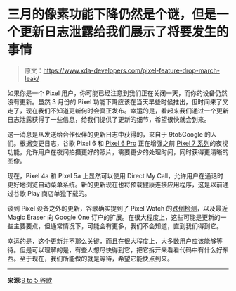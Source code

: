 # 三月的像素功能下降仍然是个谜，但是一个更新日志泄露给我们展示了将要发生的事情

> 原文：<https://www.xda-developers.com/pixel-feature-drop-march-leak/>

如果你是一个 Pixel 用户，你可能已经注意到我们正在关闭一天，而你的设备仍然没有更新。虽然 3 月份的 Pixel 功能下降应该在当天早些时候推出，但时间来了又走了，现在我们不知道更新何时会真正发布。幸运的是，看起来我们通过一个更新日志泄露获得了一些信息，给我们提供了更新的细节，希望很快就会到来。

这一消息是从发送给合作伙伴的更新日志中获得的，来自于 9to5Google 的人们。根据变更日志，谷歌 Pixel 6 和 [Pixel 6 Pro](https://www.xda-developers.com/google-pixel-6-pro-review/) 正在增强之前 [Pixel 7 系列](https://www.xda-developers.com/google-pixel-7-vs-google-pixel-7-pro/)的夜视功能，允许用户在夜间拍摄更好的照片，需要更少的处理时间，同时获得更清晰的图像。

现在，Pixel 4a 和 Pixel 5a 上显然可以使用 Direct My Call，允许用户在通话时更好地浏览自动菜单系统。新的更新现在也将预载健康连接应用程序，这是以前通过谷歌 Play 商店单独下载的。

谈到 Pixel 设备之外的更新，谷歌确实提到了 Pixel Watch 的[跌倒检测](https://www.xda-developers.com/google-pixel-watch-fall-detection-update/)，以及最近 Magic Eraser 向 Google One 订户的扩展。在很大程度上，这些可能是更新的一些主要要点，但通常情况下，可能会有更多，我们不会知道，直到我们得到它。

幸运的是，这个更新并不那么关键，而且在很大程度上，大多数用户应该能够等待。但是可以理解的是，有些人想尽快得到它，把它拆开来看看代码中有什么好东西。至于现在，我们所能做的就是等待，希望它能快点到来。

* * *

**来源**:[9 to 5 谷歌](https://9to5google.com/2023/03/06/march-2023-pixel-feature-drop-changelog/)